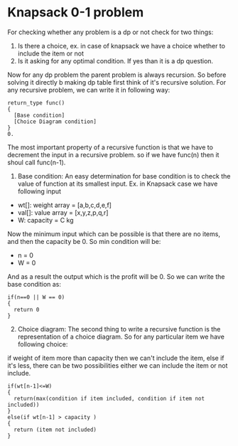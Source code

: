 # Knapsack 0-1 problem

For checking whether any problem is a dp or not check for two things:

1. Is there a choice, ex. in case of knapsack we have a choice whether to include the item or not
2. Is it asking for any optimal condition. If yes than it is a dp question.

Now for any dp problem the parent problem is always recursion. So before solving it directly b making dp table first think of it's recursive solution.  For any recursive problem, we can write it in following way:
```
return_type func()
{
  [Base condition]
  [Choice Diagram condition]
}
0.
```

The most important property of a recursive function is that we have to decrement the input in a recursive problem.  so if we have func(n) then it shoul call func(n-1).

1. Base condition: An easy determination for base condition is to check the value of function at its smallest input.
Ex. in Knapsack case we have following input
* wt[]: weight array = [a,b,c,d,e,f]
* val[]: value array = [x,y,z,p,q,r]
* W: capacity = C kg

Now the minimum input which can be possible is that there are no items, and then the capacity be 0.
So min condition will be:
* n = 0
* W = 0  

And as a result the output which is the profit will be 0. So we can write the base condition as:
```
if(n==0 || W == 0)
{
  return 0
}
```

2. Choice diagram: The second thing to write a recursive function is the representation of a choice diagram. So for any particular item we have following choice:

if weight of item more than capacity then we can't include the item, else if it's less, there can be two possibilities either we can include the item or not include.
```
if(wt[n-1]<=W)
{
  return(max(condition if item included, condition if item not included))
}
else(if wt[n-1] > capacity )
{
  return (item not included)
}
```

